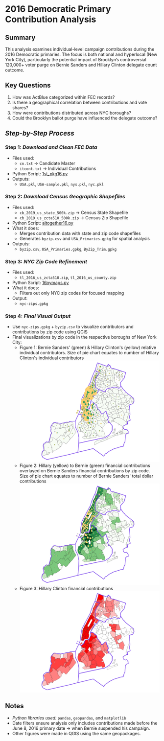# 2016 Democratic Primary Contribution Analysis

## Summary

This analysis examines individual-level campaign contributions during the 2016 Democratic primaries. The focus is both national and hyperlocal (New York City), particularly the potential impact of Brooklyn’s controversial 120,000+ voter purge on Bernie Sanders and Hillary Clinton delegate count outcome.

## Key Questions

1. How was ActBlue categorized within FEC records?
1. Is there a geographical correlation between contributions and vote shares?
1. How were contributions distributed across NYC boroughs?
1. Could the Brooklyn ballot purge have influenced the delegate outcome?

## *Step-by-Step Process*

### Step 1: *Download and Clean FEC Data*

* Files used:
  * `cn.txt`  → Candidate Master
  * `itcont.txt`  →  Individual Contributions
* Python Script: [1st_pkg16.py](1st_pkg16.py)
* Outputs:
  * `USA.pkl`, `USA-sample.pkl`, `nys.pkl`, `nyc.pkl`

### Step 2: *Download Census Geographic Shapefiles*

* Files used:
  * `cb_2019_us_state_500k.zip` → Census State Shapefile
  * `cb_2019_us_zcta510_500k.zip` → Census Zip Shapefile
* Python Script: [altogether16.py](altogether16.py)
* What it does:
  * Merges contribution data with state and zip code shapefiles
  * Generates `byzip.csv` and `USA_Primaries.gpkg` for spatial analysis
* Outputs:
  * `byzip.csv`, `USA_Primaries.gpkg`, `ByZip_Trim.gpkg`

### Step 3: *NYC Zip Code Refinement*

* Files used:
  * `tl_2016_us_zcta510.zip`, `tl_2016_us_county.zip`
* Python Script: [16nymaps.py](16nymaps.py)
* What it does:
  * Filters out only NYC zip codes for focused mapping
* Output:
  * `nyc-zips.gpkg`

### Step 4: *Final Visual Output*

* Use `nyc-zips.gpkg` + `byzip.csv` to visualize contributors and contributions by zip code using QGIS
* Final visualizations by zip code in the respective boroughs of New York City:
  * Figure 1: Bernie Sanders' (green) & Hillary Clinton's (yellow) relative individual contributors. Size of pie chart equates to number of Hillary Clinton's individual contributors
  ![Bernie & Hillary in NYC](NYC/bernhillindiv1.png)
  * Figure 2: Hillary (yellow) to Bernie (green) financial contributions overlayed on Bernie Sanders financial contributions by zip code. Size of pie chart equates to number of Bernie Sanders' total dollar contributions
  ![Bernie Dollars by zip code](NYC/bernMoneyIndiv.png)
  * Figure 3: Hillary Clinton financial contributions
  ![Hillary Dollars by zip code](NYC/HillMoney.png)

## Notes

* *Python libraries used:* `pandas`, `geopandas`, and `matplotlib`
* Date filters ensure analysis only includes contributions made before the June 8, 2016 primary date → when Bernie suspended his campaign.
* Other figures were made in QGIS using the same geopackages.
